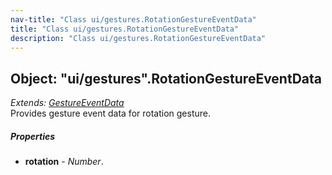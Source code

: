 ```yaml
---
nav-title: "Class ui/gestures.RotationGestureEventData"
title: "Class ui/gestures.RotationGestureEventData"
description: "Class ui/gestures.RotationGestureEventData"
---
```

## Object: "ui/gestures".RotationGestureEventData  
_Extends:_ [_GestureEventData_](../../ui/gestures/GestureEventData.md)  
Provides gesture event data for rotation gesture.

##### Properties
 - **rotation** - _Number_.